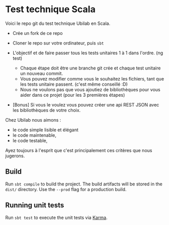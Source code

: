 
# Test technique Scala
Voici le repo git du test technique Ubilab en Scala.

- Crée un fork de ce repo
- Cloner le repo sur votre ordinateur, puis ``sbt``
- L'objectif et de faire passer tous les tests unitaires 1 à 1 dans l'ordre. (ng test)
    - Chaque étape doit être une branche git crée et chaque test unitaire un nouveau commit.
    - Vous pouvez modifier comme vous le souhaitez les fichiers, tant que les tests unitaire passent. (c'est même conseillé :D)
    - Nous ne voulons pas que vous ajoutiez de bibliothèques pour vous aider dans ce projet (pour les 3 premières étapes)
    
- [Bonus] Si vous le voulez vous pouvez créer une api REST JSON avec les bibliothèques de votre choix.

Chez Ubilab nous aimons :
* le code simple lisible et élégant
* le code maintenable,
* le code testable,

Ayez toujours à l'esprit que c'est principalement ces critères que nous jugerons.

## Build

Run `sbt compile` to build the project. The build artifacts will be stored in the `dist/` directory. Use the `--prod` flag for a production build.

## Running unit tests

Run `sbt test` to execute the unit tests via [Karma](https://karma-runner.github.io).